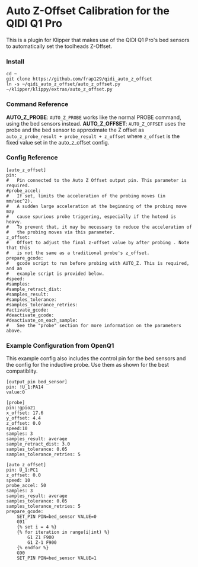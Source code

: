 # Auto Z-Offset Calibration for the QIDI Q1 Pro

This is a plugin for Klipper that makes use of the QIDI Q1 Pro's bed sensors to automatically set the toolheads Z-Offset.

### Install
```
cd ~
git clone https://github.com/frap129/qidi_auto_z_offset
ln -s ~/qidi_auto_z_offset/auto_z_offset.py ~/klipper/klippy/extras/auto_z_offset.py
```

### Command Reference
**AUTO_Z_PROBE**: `AUTO_Z_PROBE` works like the normal PROBE command, using the bed sensors instead.
**AUTO_Z_OFFSET**: `AUTO_Z_OFFSET` uses the probe and the bed sensor to approximate the Z offset as `auto_z_probe_result + probe_result + z_offset` where `z_offset` is the fixed value set in the auto_z_offset config.

### Config Reference
```
[auto_z_offset]
pin:
#   Pin connected to the Auto Z Offset output pin. This parameter is required.
#probe_accel:
#   If set, limits the acceleration of the probing moves (in mm/sec^2).
#   A sudden large acceleration at the beginning of the probing move may
#   cause spurious probe triggering, especially if the hotend is heavy.
#   To prevent that, it may be necessary to reduce the acceleration of
#   the probing moves via this parameter.
z_offset:
#   Offset to adjust the final z-offset value by after probing . Note that this
#   is not the same as a traditional probe's z_offset.
prepare_gcode:
#   gcode script to run before probing with AUTO_Z. This is required, and an
#   example script is provided below.
#speed:
#samples:
#sample_retract_dist:
#samples_result:
#samples_tolerance:
#samples_tolerance_retries:
#activate_gcode:
#deactivate_gcode:
#deactivate_on_each_sample:
#   See the "probe" section for more information on the parameters above.
```

### Example Configuration from OpenQ1
This example config also includes the control pin for the bed sensors and the config for the inductive probe. Use them as shown for the best compatiblity.
```
[output_pin bed_sensor]
pin: !U_1:PA14
value:0

[probe]
pin:!gpio21
x_offset: 17.6
y_offset: 4.4
z_offset: 0.0
speed:10
samples: 3
samples_result: average
sample_retract_dist: 3.0
samples_tolerance: 0.05
samples_tolerance_retries: 5

[auto_z_offset]
pin: U_1:PC1
z_offset: 0.0
speed: 10
probe_accel: 50
samples: 3
samples_result: average
samples_tolerance: 0.05
samples_tolerance_retries: 5
prepare_gcode:
    SET_PIN PIN=bed_sensor VALUE=0
    G91
    {% set i = 4 %}
    {% for iteration in range(i|int) %}
        G1 Z1 F900
        G1 Z-1 F900
    {% endfor %}
    G90
    SET_PIN PIN=bed_sensor VALUE=1
```

